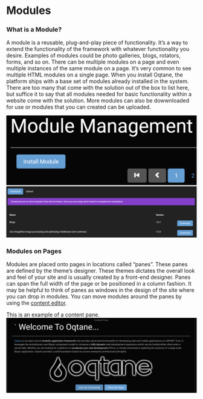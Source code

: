 # Modules

### What is a Module?
A module is a reusable, plug-and-play piece of functionality\. It’s a way to extend the functionality of the framework with whatever functionality you desire\. Examples of modules could be photo galleries, blogs, rotators, forms, and so on\. There can be multiple modules on a page and even multiple instances of the same module on a page\. It’s very common to see multiple HTML modules on a single page\.
When you install Oqtane, the platform ships with a base set of modules already installed in the system\. There are too many that come with the solution out of the box to list here, but suffice it to say that all modules needed for basic functionality within a website come with the solution\. More modules can also be dowwnloaded for use or modules that you can created can be uploaded\.

![installing-modules](installing-modules.png)
![installing-modules-2](installing-modules-2.png)

### Modules on Pages
Modules are placed onto pages in locations called “panes”\. These panes are defined by the theme’s designer\. These themes dictates the overall look and feel of your site and is usually created by a front-end designer\. Panes can span the full width of the page or be positioned in a column fashion\. It may be helpful to think of panes as windows in the design of the site where you can drop in modules\. You can move modules around the panes by using the [content editor](../site-administration/content-editor.md)\.

This is an example of a content pane.
![content-pane](content-pane.png)